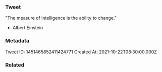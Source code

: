 ### Tweet
"The measure of intelligence is the ability to change."

- Albert Einstein

### Metadata
Tweet ID: 1451465852411424771
Created At: 2021-10-22T08:30:00.000Z

### Related

